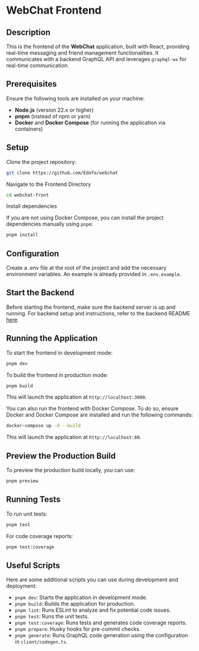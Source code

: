 # WebChat Frontend

## Description

This is the frontend of the **WebChat** application, built with React, providing real-time messaging and friend management functionalities. It communicates with a backend GraphQL API and leverages `graphql-ws` for real-time communication.

## Prerequisites

Ensure the following tools are installed on your machine:

- **Node.js** (version 22.x or higher)
- **pnpm** (instead of npm or yarn)
- **Docker** and **Docker Compose** (for running the application via containers)

## Setup

Clone the project repository:

```bash
git clone https://github.com/Edofo/webchat
```

Navigate to the Frontend Directory

```bash
cd webchat-front
```

Install dependencies

If you are not using Docker Compose, you can install the project dependencies manually using `pnpm`:

```bash
pnpm install
```

## Configuration

Create a .env file at the root of the project and add the necessary environment variables. 
An example is already provided in `.env.example`.

## Start the Backend

Before starting the frontend, make sure the backend server is up and running. For backend setup and instructions, refer to the backend README [here](../webchat-back/readme.md).

## Running the Application

To start the frontend in development mode:

```bash
pnpm dev
```

To build the frontend in production mode:

```bash
pnpm build
```

This will launch the application at `http://localhost:3000`.

You can also run the frontend with Docker Compose. To do so, ensure Docker and Docker Compose are installed and run the following commands:

```bash
docker-compose up -d --build
```

This will launch the application at `http://localhost:80`.


## Preview the Production Build

To preview the production build locally, you can use:

```bash
pnpm preview
```

## Running Tests

To run unit tests:

```bash
pnpm test
```

For code coverage reports:

```bash
pnpm test:coverage
```

## Useful Scripts

Here are some additional scripts you can use during development and deployment:

- `pnpm dev`: Starts the application in development mode.
- `pnpm build`: Builds the application for production.
- `pnpm lint`: Runs ESLint to analyze and fix potential code issues.
- `pnpm test`: Runs the unit tests.
- `pnpm test:coverage`: Runs tests and generates code coverage reports.
- `pnpm prepare`: Husky hooks for pre-commit checks.
- `pnpm generate`: Runs GraphQL code generation using the configuration in `client/codegen.ts`.
